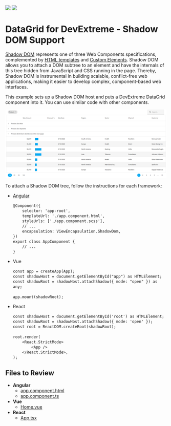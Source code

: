 <!-- default badges list -->
[![](https://img.shields.io/badge/Open_in_DevExpress_Support_Center-FF7200?style=flat-square&logo=DevExpress&logoColor=white)](https://supportcenter.devexpress.com/ticket/details/T1230389)
[![](https://img.shields.io/badge/📖_How_to_use_DevExpress_Examples-e9f6fc?style=flat-square)](https://docs.devexpress.com/GeneralInformation/403183)
<!-- default badges end -->
# DataGrid for DevExtreme - Shadow DOM Support

[Shadow DOM](https://developer.mozilla.org/en-US/docs/Web/API/Web_components/Using_shadow_DOM) represents one of three Web Components specifications, complemented by [HTML templates](https://developer.mozilla.org/en-US/docs/Web/API/Web_components/Using_templates_and_slots) and [Custom Elements](https://developer.mozilla.org/en-US/docs/Web/API/Web_components/Using_custom_elements). Shadow DOM allows you to attach a DOM subtree to an element and have the internals of this tree hidden from JavaScript and CSS running in the page. Thereby, Shadow DOM is instrumental in building scalable, conflict-free web applications, making it easier to develop complex, component-based web interfaces. 

This example sets up a Shadow DOM host and puts a DevExtreme DataGrid component into it. You can use similar code with other components.

![DataGrid in Shadow DOM](/datagrid-shadow-dom.png)

To attach a Shadow DOM tree, follow the instructions for each framework:

- [Angular](https://angular.io/guide/view-encapsulation#shadow-dom-encapsulation)    
    ```
    @Component({
        selector: 'app-root',
        templateUrl: './app.component.html',
        styleUrls: ['./app.component.scss'],
        // ...
        encapsulation: ViewEncapsulation.ShadowDom,
    })
    export class AppComponent {
        // ...
    }
    ```

- Vue    
    ```
    const app = createApp(App);
    const shadowHost = document.getElementById("app") as HTMLElement;
    const shadowRoot = shadowHost.attachShadow({ mode: "open" }) as any;

    app.mount(shadowRoot);
    ```

- React    
    ```
    const shadowHost = document.getElementById('root') as HTMLElement;
    const shadowRoot = shadowHost.attachShadow({ mode: 'open' });
    const root = ReactDOM.createRoot(shadowRoot);

    root.render(
        <React.StrictMode>
            <App />
        </React.StrictMode>,
    );
    ```


## Files to Review

- **Angular**
    - [app.component.html](Angular/src/app/app.component.html)
    - [app.component.ts](Angular/src/app/app.component.ts)
- **Vue**
    - [Home.vue](Vue/src/components/HomeContent.vue)
- **React**
    - [App.tsx](React/src/App.tsx)
